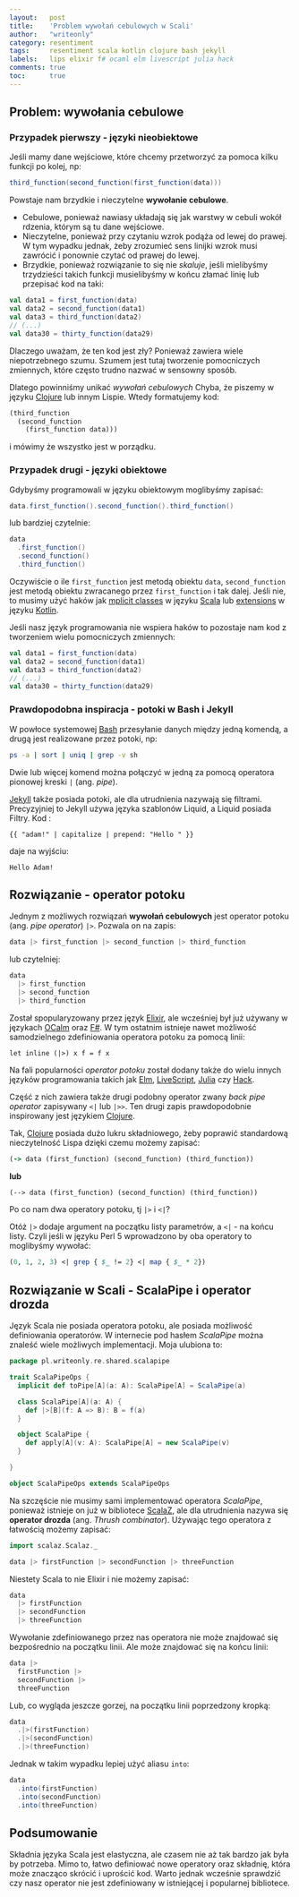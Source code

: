 ```yaml
---
layout:   post
title:    'Problem wywołań cebulowych w Scali'
author:   "writeonly"
category: resentiment
tags:     resentiment scala kotlin clojure bash jekyll
labels:   lips elixir f# ocaml elm livescript julia hack
comments: true
toc:      true
---
```


## Problem: wywołania cebulowe

### Przypadek pierwszy - języki nieobiektowe

Jeśli mamy dane wejściowe, które chcemy przetworzyć za pomoca kilku funkcji po kolej, np: 
```scala
third_function(second_function(first_function(data)))
```
Powstaje nam brzydkie i nieczytelne **wywołanie cebulowe**.
* Cebulowe, ponieważ nawiasy układają się jak warstwy w cebuli wokół rdzenia, którym są tu dane wejściowe.
* Nieczytelne, ponieważ przy czytaniu wzrok podąża od lewej do prawej.
W tym wypadku jednak, żeby zrozumieć sens linijki wzrok musi zawrócić i ponownie czytać od prawej do lewej.
* Brzydkie, ponieważ rozwiązanie to się nie *skaluje*, 
jeśli mielibyśmy trzydzieści takich funkcji musielibyśmy w końcu złamać linię lub przepisać kod na taki:

```scala
val data1 = first_function(data)
val data2 = second_function(data1)
val data3 = third_function(data2)
// (...)
val data30 = thirty_function(data29)
```
Dlaczego uważam, że ten kod jest zły?
Ponieważ zawiera wiele niepotrzebnego szumu.
Szumem jest tutaj tworzenie pomocniczych zmiennych,
które często trudno nazwać w sensowny sposób.

Dlatego powinniśmy unikać *wywołań cebulowych*
Chyba, że piszemy w języku [Clojure](/tags/clojure) lub innym Lispie.
Wtedy formatujemy kod:
```clojure
(third_function
  (second_function
    (first_function data)))
```
i mówimy że wszystko jest w porządku.

### Przypadek drugi - języki obiektowe

Gdybyśmy programowali w języku obiektowym moglibyśmy zapisać:
```scala
data.first_function().second_function().third_function()
```
lub bardziej czytelnie:
```scala
data
  .first_function()
  .second_function()
  .third_function()
```

Oczywiście o ile `first_function` jest metodą obiektu `data`,
`second_function` jest metodą obiektu zwracanego przez `first_function` i tak dalej.
Jeśli nie, to musimy użyć haków 
jak [mplicit classes](<https://docs.scala-lang.org/overviews/core/implicit-classes.html>) w języku [Scala](/tags/scala)
lub [extensions](<https://kotlinlang.org/docs/reference/extensions.html>)  w języku [Kotlin](/tags/kotlin).

Jeśli nasz język programowania nie wspiera haków to pozostaje nam kod z tworzeniem wielu pomocniczych zmiennych:
```scala
val data1 = first_function(data)
val data2 = second_function(data1)
val data3 = third_function(data2)
// (...)
val data30 = thirty_function(data29)
```

### Prawdopodobna inspiracja - potoki w Bash i Jekyll

W powłoce systemowej [Bash](tags/bash) przesyłanie danych między jedną komendą,
a drugą jest realizowane przez potoki, np:
```bash
ps -a | sort | uniq | grep -v sh
```
Dwie lub więcej komend można połączyć w jedną za pomocą operatora pionowej kreski `|` (ang. *pipe*).

[Jekyll](tags/jekyll) także posiada potoki, ale dla utrudnienia nazywają się filtrami. 
Precyzyjniej to Jekyll używa języka szablonów Liquid, a Liquid posiada Filtry.
Kod :
```jekyll
{{ "adam!" | capitalize | prepend: "Hello " }}
```
daje na wyjściu:
```
Hello Adam!
```

## Rozwiązanie - operator potoku

Jednym z możliwych rozwiązań **wywołań cebulowych** jest operator potoku (ang. *pipe operator*) `|>`.
Pozwala on na zapis:
```elixir
data |> first_function |> second_function |> third_function
```
lub czytelniej:
```elixir
data 
  |> first_function 
  |> second_function 
  |> third_function
```

Został spopularyzowany przez język [Elixir](<https://hexdocs.pm/elixir/Kernel.html#%7C%3E/2>), 
ale wcześniej był już używany w językach [OCalm](http://caml.inria.fr/pub/docs/manual-ocaml/libref/Pervasives.html#VAL%28%7C%3E%29)
oraz [F#](https://en.wikibooks.org/wiki/F_Sharp_Programming/Higher_Order_Functions#The_.7C.3E_Operator). 
W tym ostatnim istnieje nawet możliwość samodzielnego zdefiniowania operatora potoku za pomocą linii:
```F#
let inline (|>) x f = f x
```

Na fali popularności *operator potoku* został dodany także do wielu innych języków programowania takich jak 
[Elm](<https://edmz.org/design/2015/07/29/elm-lang-notes.html>),
[LiveScript](<http://livescript.net/#piping>), 
[Julia](<https://docs.julialang.org/en/v1/base/base/#Base.:%7C%3E>) czy 
[Hack](<https://docs.hhvm.com/hack/expressions-and-operators/pipe>).

Część z nich zawiera także drugi podobny operator zwany *back pipe operator* zapisywany `<|` lub `|>>`.
Ten drugi zapis prawdopodobnie inspirowany jest językiem [Clojure](<https://clojure.org/guides/threading_macros>).

Tak, [Clojure](/tags/clojure) posiada dużo lukru składniowego, 
żeby poprawić standardową nieczytelność Lispa dzięki czemu możemy zapisać:

```clojure
(-> data (first_function) (second_function) (third_function))
```
**lub** 
```clojure
(--> data (first_function) (second_function) (third_function))
```

Po co nam dwa operatory potoku, tj `|>` i `<|`?
 
Otóż `|>` dodaje argument na początku listy parametrów, a `<|` - na końcu listy.
Czyli jeśli w języku Perl 5 wprowadzono by oba operatory to moglibyśmy wywołać:

```perl
(0, 1, 2, 3) <| grep { $_ != 2} <| map { $_ * 2})
```

## Rozwiązanie w Scali - ScalaPipe i operator drozda

Język Scala nie posiada operatora potoku, 
ale posiada możliwość definiowania operatorów.
W internecie pod hasłem *ScalaPipe* można znaleść wiele możliwych implementacji.
Moja ulubiona to:
```scala
package pl.writeonly.re.shared.scalapipe

trait ScalaPipeOps {
  implicit def toPipe[A](a: A): ScalaPipe[A] = ScalaPipe(a)

  class ScalaPipe[A](a: A) {
    def |>[B](f: A => B): B = f(a)
  }

  object ScalaPipe {
    def apply[A](v: A): ScalaPipe[A] = new ScalaPipe(v)
  }

}

object ScalaPipeOps extends ScalaPipeOps
```

Na szczęście nie musimy sami implementować operatora *ScalaPipe*,
ponieważ istnieje on już w bibliotece [ScalaZ](tags/scalaz),
ale dla utrudnienia nazywa się **operator drozda** (ang. *Thrush combinator*).
Używając tego operatora z łatwością możemy zapisać:
```scala
import scalaz.Scalaz._

data |> firstFunction |> secondFunction |> threeFunction
```

Niestety Scala to nie Elixir i nie możemy zapisać:
```scala
data
  |> firstFunction
  |> secondFunction
  |> threeFunction
```

Wywołanie zdefiniowanego przez nas operatora nie może znajdować się bezpośrednio na początku linii.
Ale może znajdować się na końcu linii:  
```scala
data |>
  firstFunction |>
  secondFunction |>
  threeFunction
```

Lub, co wygląda jeszcze gorzej, na początku linii poprzedzony kropką:
```scala
data
  .|>(firstFunction)
  .|>(secondFunction)
  .|>(threeFunction)
```

Jednak w takim wypadku lepiej użyć aliasu `into`:
```scala
data
  .into(firstFunction)
  .into(secondFunction)
  .into(threeFunction)
```

## Podsumowanie

Składnia języka Scala jest elastyczna, ale czasem nie aż tak bardzo jak była by potrzeba.
Mimo to, łatwo definiować nowe operatory oraz składnię, która może znacząco skrócić i uprościć kod.
Warto jednak wcześnie sprawdzić czy nasz operator nie jest zdefiniowany w istniejącej i popularnej bibliotece.
